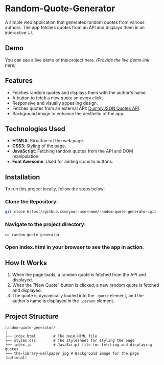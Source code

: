 # Random-Quote-Generator

A simple web application that generates random quotes from various authors. The app fetches quotes from an API and displays them in an interactive UI.

## Demo
You can see a live demo of this project here. *(Provide the live demo link here)*

## Features
- Fetches random quotes and displays them with the author's name.
- A button to fetch a new quote on every click.
- Responsive and visually appealing design.
- Fetches quotes from an external API: [DummyJSON Quotes API](https://dummyjson.com/docs/quotes).
- Background image to enhance the aesthetic of the app.

## Technologies Used
- **HTML5**: Structure of the web page.
- **CSS3**: Styling of the page.
- **JavaScript**: Fetching random quotes from the API and DOM manipulation.
- **Font Awesome**: Used for adding icons to buttons.

## Installation

To run this project locally, follow the steps below:

### Clone the Repository:
```bash
git clone https://github.com/your-username/random-quote-generator.git
```

### Navigate to the project directory:
```
cd random-quote-generator
```
### Open index.html in your browser to see the app in action.

## How It Works

1. When the page loads, a random quote is fetched from the API and displayed.
2. When the "New Quote" button is clicked, a new random quote is fetched and displayed.
3. The quote is dynamically loaded into the `.quote` element, and the author's name is displayed in the `.person` element.



## Project Structure
```
random-quote-generator/
│
├── index.html        # The main HTML file
├── styles.css        # The stylesheet for styling the page
├── index.js          # JavaScript file for fetching and displaying quotes
└── the-library-wallpaper.jpg # Background image for the page (optional)
```
